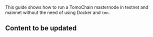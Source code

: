 This guide shows how to run a TomoChain masternode in testnet and 
mainnet without the need of using Docker and `tmn`.

## Content to be updated